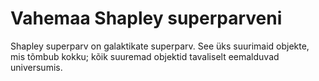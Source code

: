 # Vahemaa Shapley superparveni

Shapley superparv on galaktikate superparv. See üks suurimaid objekte, mis
tõmbub kokku; kõik suuremad objektid tavaliselt eemalduvad universumis.
